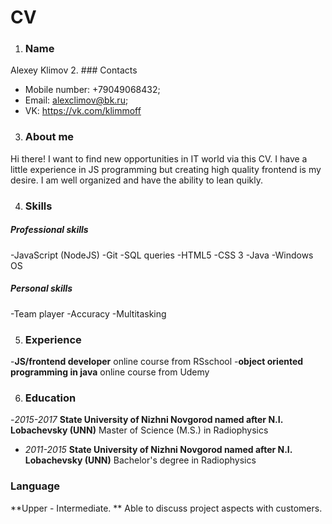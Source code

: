 # CV
1. ### Name
Alexey Klimov
2. ### Contacts
- Mobile number: +79049068432;
- Email: alexclimov@bk.ru;
- VK: https://vk.com/klimmoff
3. ### About me
Hi there! I want to find new opportunities in IT world via this CV. 
I have a little experience in JS programming but creating high quality frontend is my desire. 
I am well organized and have the ability to lean quikly.

4. ### Skills
##### Professional skills
-JavaScript (NodeJS)
-Git
-SQL queries
-HTML5
-CSS 3
-Java 
-Windows OS


##### Personal skills
-Team player
-Accuracy
-Multitasking

5. ### Experience
-**JS/frontend developer** online course from RSschool
-**object oriented programming in java** online course from Udemy

6. ### Education
-*2015-2017* **State University of Nizhni Novgorod named after N.I.
Lobachevsky (UNN)**
Master of Science (M.S.) in Radiophysics
- *2011-2015* **State University of Nizhni Novgorod named after N.I.
Lobachevsky (UNN)**
Bachelor's degree in Radiophysics

### Language
**Upper - Intermediate. **
Able to discuss project aspects with customers.



